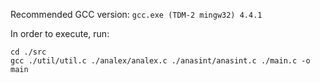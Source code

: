 Recommended GCC version: `gcc.exe (TDM-2 mingw32) 4.4.1`

In order to execute, run:
```
cd ./src
gcc ./util/util.c ./analex/analex.c ./anasint/anasint.c ./main.c -o main
```